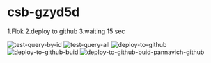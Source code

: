 # csb-gzyd5d

1.Flok
2.deploy to github
3.waiting 15 sec


![test-query-by-id](https://github.com/hyperloop203term/csb-gzyd5d/assets/121533968/ce3bdfae-2589-4f7d-a817-7ffb5e5170dc)
![test-query-all](https://github.com/hyperloop203term/csb-gzyd5d/assets/121533968/f46adcf6-0c1f-42d9-a2ef-236972a5dfa1)
![deploy-to-github](https://github.com/hyperloop203term/csb-gzyd5d/assets/121533968/9e3677d3-4377-4616-b678-7bd9ccdfcca1)
![deploy-to-github-buid](https://github.com/hyperloop203term/csb-gzyd5d/assets/121533968/935df26b-e49c-441d-9500-d850b06f439f)
![deploy-to-github-buid-pannavich-github](https://github.com/hyperloop203term/csb-gzyd5d/assets/121533968/3b3f1e53-bb8e-446a-8ef6-37121a7b18be)
